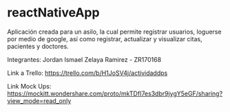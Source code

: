 # reactNativeApp
Aplicación creada para un asilo, la cual permite registrar usuarios, loguerse por medio de google, así como registrar, actualizar y visualizar citas, pacientes y doctores.

Integrantes: Jordan Ismael Zelaya Ramirez - ZR170168

Link a Trello: https://trello.com/b/H1JoSV4j/actividaddps

Link Mock Ups: https://mockitt.wondershare.com/proto/mkTDfI7es3dbr9jygY5eGF/sharing?view_mode=read_only
